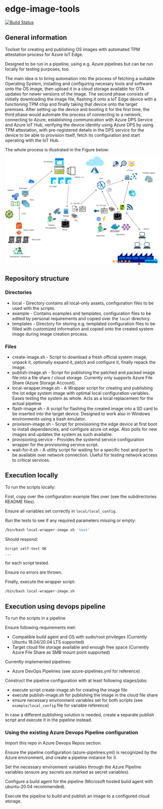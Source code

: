 # edge-image-tools

[![Build Status](https://dev.azure.com/ThesisPoC/EdgeImageTools/_apis/build/status/EdgeImageTools?branchName=publish)](https://dev.azure.com/ThesisPoC/EdgeImageTools/_build/latest?definitionId=3&branchName=publish)

## General information

Toolset for creating and publishing OS images with automated TPM attestation process for Azure IoT Edge.

Designed to be run in a pipeline, using e.g. Azure pipelines but can be run locally for testing purposes, too.

The main idea is to bring automation into the process of fetching a suitable Operating System, installing and configuring 
necesary tools and software onto the OS image, then upload it in a cloud storage available for OTA updates for newer versions of the image.
The second phase consists of initially downloading the image file, flashing it onto a IoT Edge device with a functioning TPM chip and finally
taking that device onto the target premises. After setting up the device and booting it for the first time, the third phase would automate the
process of connecting to a network, connecting to Azure, establishing communication with Azure DPS Service and Azure IoT Hub, verifying the device 
identity using Azure DPS by using TPM attestation, with pre-registered details in the DPS service for the device to be able to provision itself, 
fetch its configuration and start operating with the IoT Hub.

The whole process is illustrated in the Figure below:

![Azure IoT Edge Deployment Process](/assets/edge_deployment.png)

## Repository structure

### Directories

* local - Directory contains all local-only assets, configuration files to be used with the scripts.
* example - Contains examples and templates, configuration files to be edited by personal requirements and copied over the `local` directory.
* templates - Directory for storing e.g. templated configuration files to be filled with customized information and copied onto the created system image during image creation process.

### Files

* create-image.sh - Script to download a fresh official system image, unpack it, optionally expand it, patch and configure it, finally repack the image.
* publish-image.sh - Script for publishing the patched and packed image file into a file share / cloud storage. Currently only supports Azure File Share (Azure Storage Account).
* local-wrapper.image.sh - A Wrapper script for creating and publishing the iot edge system image with optimal local configuration variables. Eases testing the system as whole. Acts as a local replacement for the actual pipeline
* flash-image.sh - A script for flashing the created image into a SD card to be inserted into the target device. Designed to work also in Windows environments using a bash emulator.
* provision-image.sh - Script for provisioning the edge device at first boot to install dependencies, and configure azure iot edge. Also polls for new images and updates the system as such available.
* provisioning.service - Provides the systemd service configuration wrapper for the provisioning service script.
* wait-for-it.sh - A utility script for waiting for a specific host and port to be available over network connection. Useful for testing network access to critical services.

## Execution locally

To run the scripts locally:

First, copy over the configuration example files over (see the subdirectories README files).

Ensure all variables set correctly in `local/local_config`.

Run the tests to see if any required parameters missing or empty:

```bash
/bin/bash local-wrapper-image.sh 'test'
```

Should respond:

```bash
Script self-test OK
...
```

for each script tested.

Ensure no errors are thrown.

Finally, execute the wrapper script:

```bash
/bin/bash local-wrapper-image.sh
```

## Execution using devops pipeline

To run the scripts in a pipeline

Ensure following requirements met:

* Compatible build agent and OS with sudo/root privileges (Currently Ubuntu 18.04/20.04 LTS supported)
* Target cloud file storage available and enough free space (Currently Azure File Share as SMB mount point supported)

Currently implemented pipelines:

* Azure DevOps Pipelines (see azure-pipelines.yml for reference)

Construct the pipeline configuration with at least following stages/jobs:

* execute script create-image.sh for creating the image file
* execute publish-image.sh for publishing the image in the cloud file share
* ensure necessary environment variables set for both scripts (see `example/local_config` file for variable reference)

In case a different publishing solution is needed, create a separate publish script
and execute it in the pipeline instead.

### Using the existing Azure Devops Pipeline configuration

Import this repo in Azure Devops Repos section.

Ensure the pipeline configuration (azure-pipelines.yml) is recognized by the Azure environment, and create a pipeline instance for it.

Set the necessary environment variables through the Azure Pipeline variables (ensure any secrets are marked as secret variables).

Configure a build agent for the pipeline (Microsoft hosted build agent with ubuntu-20.04 recommended).

Execute the pipeline to build and publish an image to a configured cloud storage.
